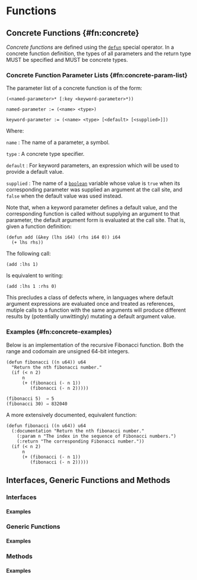 # Functions

## Concrete Functions {#fn:concrete}

*Concrete functions* are defined using the [`defun`](#op:defun) special
operator. In a concrete function definition, the types of all parameters and the
return type MUST be specified and MUST be concrete types.

### Concrete Function Parameter Lists {#fn:concrete-param-list}

The parameter list of a concrete function is of the form:

```
(<named-parameter>* [:key <keyword-parameter>*))

named-parameter := (<name> <type>)

keyword-parameter := (<name> <type> [<default> [<supplied>]])
```

Where:

`name`
: The name of a parameter, a symbol.

`type`
: A concrete type specifier.

`default`
: For keyword parameters, an expression which will be used to provide a default
  value.

`supplied`
: The name of a [`boolean`](#type:boolean) variable whose value is `true` when
  its corresponding parameter was supplied an argument at the call site, and
  `false` when the default value was used instead.

Note that, when a keyword parameter defines a default value, and the
corresponding function is called without supplying an argument to that
parameter, the default argument form is evaluated at the call site. That is,
given a function definition:

```
(defun add (&key (lhs i64) (rhs i64 0)) i64
  (+ lhs rhs))
```

The following call:

```
(add :lhs 1)
```

Is equivalent to writing:

```
(add :lhs 1 :rhs 0)
```

This precludes a class of defects where, in languages where default argument
expressions are evaluated once and treated as references, mutiple calls to a
function with the same arguments will produce different results by (potentially
unwittingly) mutating a default argument value.

### Examples {#fn:concrete-examples}

Below is an implementation of the recursive Fibonacci function. Both the range
and codomain are unsigned 64-bit integers.

```
(defun fibonacci ((n u64)) u64
  "Return the nth fibonacci number."
  (if (< n 2)
      n
      (+ (fibonacci (- n 1))
         (fibonacci (- n 2)))))

(fibonacci 5)  ⇒ 5
(fibonacci 30) ⇒ 832040
```

A more extensively documented, equivalent function:

```
(defun fibonacci ((n u64)) u64
  (:documentation "Return the nth fibonacci number."
    (:param n "The index in the sequence of Fibonacci numbers.")
    (:return "The corresponding Fibonacci number."))
  (if (< n 2)
      n
      (+ (fibonacci (- n 1))
         (fibonacci (- n 2)))))
```

## Interfaces, Generic Functions and Methods

### Interfaces

#### Examples

### Generic Functions

#### Examples

### Methods

#### Examples
